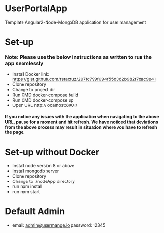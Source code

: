# UserPortalApp
Template Angular2-Node-MongoDB application for user management


# Set-up
### Note: Please use the below instructions as written to run the app seamlessly
* Install Docker
    link: https://gist.github.com/rstacruz/297fc799f094f55d062b982f7dac9e41
* Clone repository
* Change to project dir
* Run CMD docker-compose build
* Run CMD docker-compose up
* Open URL http://localhost:8001/
#### If you notice any issues with the application when navigating to the above URL, pause for a moment and hit refresh. We have noticed that deviations from the above process may result in situation where you have to refresh the page.

# Set-up without Docker
* Install node version 8 or above
* Install mongodb server
* Clone repository
* Change to ./nodeApp directory
* run npm install
* run npm start

# Default Admin
* email: admin@usermange.io password: 12345
